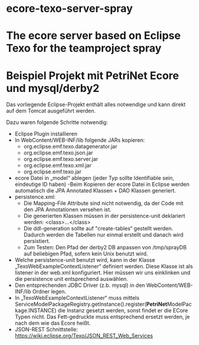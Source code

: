 ecore-texo-server-spray
=======================

The ecore server based on Eclipse Texo for the teamproject spray
=======
Beispiel Projekt mit PetriNet Ecore und mysql/derby2
====================================================

Das vorliegende Eclipse-Projekt enthält alles notwendige und kann direkt auf dem Tomcat ausgeführt werden.

Dazu waren folgende Schritte notwendig:

- Eclipse Plugin installieren
- In WebContent/WEB-INF/lib folgende JARs kopieren:
    - org.eclipse.emf.texo.datagenerator.jar
    - org.eclipse.emf.texo.json.jar
    - org.eclipse.emf.texo.server.jar   
    - org.eclipse.emf.texo.xml.jar
    - org.eclipse.emf.texo.jar
- ecore Datei in „model“ ablegen (jeder Typ sollte Identifiable sein, eindeutige ID haben)
    -Beim Kopieren der ecore Datei in Eclipse werden automatisch die JPA Annotated Klassen + DAO Klassen generiert.
- persistence.xml: 
    - Die Mapping-File Attribute sind nicht notwendig, da der Code mit den JPA Annotationen versehen ist.   
    - Die generierten Klassen müssen in der persistence-unit deklariert werden: \<class\>…\</class\>
    - Die ddl-generation sollte auf "create-tables“ gestellt werden. Dadurch werden die Tabellen nur einmal erstellt und danach wird persistiert.
    - Zum Testen: Den Pfad der derby2 DB anpassen von /tmp/sprayDB auf beliebigen Pfad, sofern kein Unix benutzt wird.
- Welche persistence-unit benutzt wird, kann in der Klasse „TexoWebExampleContextListener“ definiert werden. Diese Klasse ist als listener in der web.xml konfiguriert. Hier müssen wir uns einklinken und die persistence unit entsprechend auswählen.
- Den entsprechenden JDBC Driver (z.b. mysql) in den WebContent/WEB-INF/lib Ordner legen.
- In „TexoWebExampleContextListener“ muss mittels ServiceModelPackageRegistry.getInstance().register(<b>PetriNet</b>ModelPackage.INSTANCE) die Instanz gesetzt werden, sonst findet er die ECore Typen nicht. Das Fett-gedruckte muss entsprechend ersetzt werden, je nach dem wie das Ecore heißt.
- JSON-REST Schnittstelle: <https://wiki.eclipse.org/Texo/JSON_REST_Web_Services>
